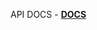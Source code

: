 API DOCS - **[DOCS](https://app.swaggerhub.com/apis-docs/RozMakc/TestApi/1.0.0#/Books/0eec6d4294a616f9794620cfa2f08792/)**
